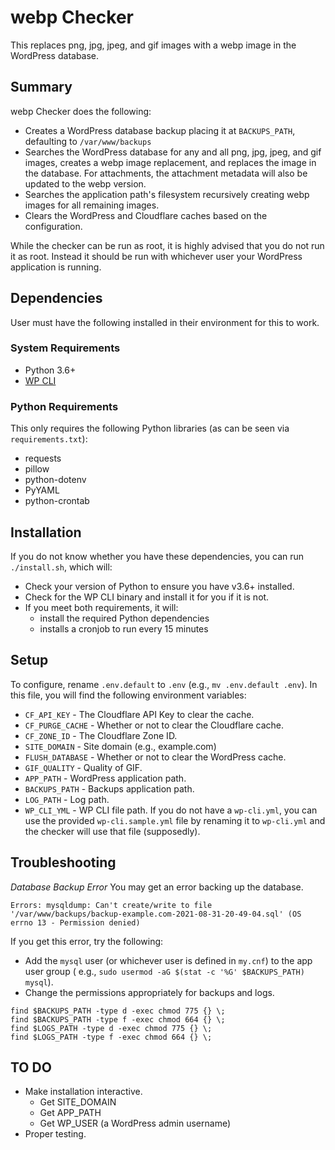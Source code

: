 # webp Checker

This replaces png, jpg, jpeg, and gif images with a webp image in the WordPress database.

## Summary

webp Checker does the following:

* Creates a WordPress database backup placing it at `BACKUPS_PATH`, defaulting to `/var/www/backups`
* Searches the WordPress database for any and all png, jpg, jpeg, and gif images, creates a webp image replacement, and
  replaces the image in the database. For attachments, the attachment metadata will also be updated to the webp version.
* Searches the application path's filesystem recursively creating webp images for all remaining images.
* Clears the WordPress and Cloudflare caches based on the configuration.

While the checker can be run as root, it is highly advised that you do not run it as root. Instead it should be run with
whichever user your WordPress application is running.

## Dependencies

User must have the following installed in their environment for this to work.

### System Requirements

* Python 3.6+
* [WP CLI](https://wp-cli.org)

### Python Requirements

This only requires the following Python libraries (as can be seen via `requirements.txt`):

* requests
* pillow
* python-dotenv
* PyYAML
* python-crontab

## Installation

If you do not know whether you have these dependencies, you can run `./install.sh`, which will:

* Check your version of Python to ensure you have v3.6+ installed.
* Check for the WP CLI binary and install it for you if it is not.
* If you meet both requirements, it will:
    * install the required Python dependencies
    * installs a cronjob to run every 15 minutes

## Setup

To configure, rename `.env.default` to `.env` (e.g., `mv .env.default .env`). In this file, you will find the following
environment variables:

* `CF_API_KEY` - The Cloudflare API Key to clear the cache.
* `CF_PURGE_CACHE` - Whether or not to clear the Cloudflare cache.
* `CF_ZONE_ID` - The Cloudflare Zone ID.
* `SITE_DOMAIN` - Site domain (e.g., example.com)
* `FLUSH_DATABASE` - Whether or not to clear the WordPress cache.
* `GIF_QUALITY` - Quality of GIF.
* `APP_PATH` - WordPress application path.
* `BACKUPS_PATH` - Backups application path.
* `LOG_PATH` - Log path.
* `WP_CLI_YML` - WP CLI file path. If you do not have a `wp-cli.yml`, you can use the provided `wp-cli.sample.yml` file
  by renaming it to `wp-cli.yml` and the checker will use that file (supposedly).

## Troubleshooting

*Database Backup Error*
You may get an error backing up the database.

```
Errors: mysqldump: Can't create/write to file '/var/www/backups/backup-example.com-2021-08-31-20-49-04.sql' (OS errno 13 - Permission denied)
```

If you get this error, try the following:

* Add the `mysql` user (or whichever user is defined in `my.cnf`) to the app user group (
  e.g., `sudo usermod -aG $(stat -c '%G' $BACKUPS_PATH) mysql`).
* Change the permissions appropriately for backups and logs.

```
find $BACKUPS_PATH -type d -exec chmod 775 {} \;
find $BACKUPS_PATH -type f -exec chmod 664 {} \;
find $LOGS_PATH -type d -exec chmod 775 {} \;
find $LOGS_PATH -type f -exec chmod 664 {} \;
```

## TO DO

* Make installation interactive.
    * Get SITE_DOMAIN
    * Get APP_PATH
    * Get WP_USER (a WordPress admin username)
* Proper testing.
